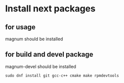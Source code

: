 # Install next packages

## for usage
magnum should be installed

## for build and devel package
magnum-devel should be installed
```
sudo dnf install git gcc-c++ cmake make rpmdevtools
```
